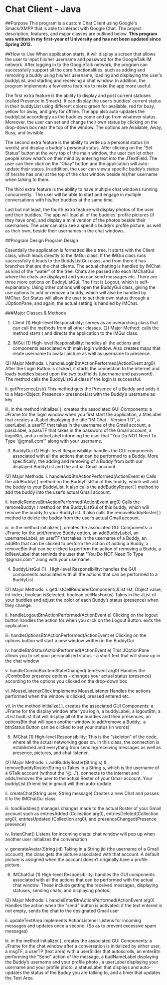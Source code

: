 # Chat Client - Java

##Purpose
This program is a custom Chat Client using Google's Smack/XMPP that is able to interact with Google Chat. The project description, features, and major classes are outlined below. **This program was written in my first-year of University and has not been updated since Spring 2012.**

##How to Use
When application starts, it will display a screen that allows the user to input his/her username and password for the GoogleTalk IM network. After logging in to the GoogleTalk network, the program can successfully support all the core functionalities, such as adding and removing a buddy using his/her username, loading and displaying the user’s buddyList, and starting and receiving a chat window. In addition, the program implements a few extra features to make the app more useful.

The first extra feature is the ability to display and post current statuses (called Presence in Smack). It can display the user’s buddies’ current status in their buddyList using different colors: green for available, red for busy, yellow for away, and grey for offline. The app also auto-updates the buddyList accordingly as the buddies come and go from whatever status. Moreover, the user can set and change their own status by clicking on the drop-down box near the top of the window. The options are Available, Away, Busy, and Invisible.

The second extra feature is the ability to write up a personal status (in words) and display a buddy's personal status. After clicking on the “Set Status” button at the very top of the main window, the user can let other people know what’s on their mind by entering text into the JTextField. The user can then click on the “Okay” button and the application will auto-update their status. In addition, the user can view a specific buddy’s status (if he/she has one) at the top of the chat window beside his/her username when talking to them.

The third extra feature is the ability to have multiple chat windows running concurrently.  The user will be able to start and engage in multiple conversations with his/her buddies at the same time.

Last but not least, the fourth extra feature will display photos of the user and their buddies. The app will load all of the buddies’ profile pictures (if they have one), and display a mini version of the photos beside their usernames. The user can also see a specific buddy’s profile picture, as well as their own, beside their usernames in the chat windows.

##Program Design
Program Design

Essentially the application is formatted like a tree. It starts with the Client class, which leads directly to the IMGui class. If the IMGui class runs successfully it leads to the BuddyListGui class, and from there it has branches that are the chat clients. The actual chatting is handled by IMChat as kind of the "water" of the tree. Chats are passed into each IMChatGui where the chats are displayed and you can send messages etc. There are three more options on BuddyListGui. The first is Logout, which is self-explanatory. Using other options will open the BuddyGui class, giving the use options to add or remove a buddy, which will also be handled by IMChat. Set Status will allow the user to set their own status through a JOptionPane, and again, the actual setting is handled by IMChat.

###Major Classes & Methods
1. Client
(1) High-level Responsibility: serves as an overarching class that can call the methods from all other classes.
(2) Major Method: calls the method start( ) and directs the application to the IMGui class.

2. IMGui
(1) High-level Responsibility: handles all the actions and components associated with main login window. Also creates maps that relate username to avatar picture as well as username to presence.

(2) Major Methods:
i. handleLoginBtnActionPerformed(ActionEvent arg0)
After the Login Button is clicked, it starts the connection to the internet and loads buddies based upon the two textFields (username and password). The method calls the BuddyListGui class if the login is successful.

ii. getPresenceList()
This method gets the Presence of a Buddy and adds it to a Map<Object, Presence> presenceList with the Buddy’s username as key

iii. in the method initialize( ), creates the associated GUI Components:
a JFrame for the login window when you first start the application, a titleLabel that creates a JLabel displaying the title "IM Chat - Version 1.0", a userLabel, a userTF that takes in the username of the Gmail account, a passLabel, a passTF that takes in the password of the Gmail account, a loginBtn, and a noticeLabel informing the user that "You Do NOT Need To Type ‘@gmail.com’" along with your username.

3. BuddyGui
(1) High-level Responsibility: handles the GUI components associated with all the actions that can be performed to a Buddy. More specifically, the adding and removing of a Buddy from both our displayed BuddyList and the actual Gmail account.

(2) Major Methods:
i. handleAddBtnActionPerformed(ActionEvent e)
Calls the addBuddy( ) method on the BuddyListGui of this buddy, which will add the buddy to your BuddyList. It also calls the addBuddyRoster( ) method to add the buddy into the user’s actual Gmail account.

ii. handleRemoveBtnActionPerformed(ActionEvent arg0)
Calls the removeBuddy( ) method on the BuddyListGui of this buddy, which will remove the buddy to your BuddyList. It also calls the removeBuddyRoster( ) method to delete the buddy from the user’s actual Gmail account.

iii. in the method initialize( ), creates the associated GUI Components:
a JFrame for the add/remove Buddy option, an addBuddyLabel, an usernameLabel, an userTF that takes in the username of a Buddy, an addBtn that can be clicked to perform the action of adding a Buddy, a removeBtn that can be clicked to perform the action of removing a Buddy, a lblNewLabel that reminds the user that "You Do NOT Need To Type ‘@gmail.com’" along with your username.

4. BuddyListGui
(1)   High-level Responsibility: handles the GUI components associated with all the actions that can be performed to a BuddyList.

(2) Major Methods:
i. getListCellRendererComponent(JList list, Object value, int index, boolean isSelected, boolean cellHasFocus)
Takes in the JList of your buddies and adjust the color of each Buddy’s status (presence) when they change.

ii. handleLogoutBtnActionPerformed(ActionEvent e)
Clicking on the logout button handles the action for when you click on the Logout Button: exits the application.

iii. handleOptionsBtnActionPerformed(ActionEvent e)
Clicking on the options button will start a new window written in the BuddyGui

iv. handleBtnStatusActionPerformed(ActionEvent e)
This JOptionPane allows you to set your personalized status – a short text that will show up in the chat window

v. handleComboBoxItemStateChanged(ItemEvent arg0)
Handles the JComboBox presence options – changes your actual status (presence) according to the options you clicked on the drop-down box

vi. MouseListenerClick implements MouseListener
Handles the actions performed when the window is clicked, pressed entered etc.

vii. in the method initialize( ), creates the associated GUI Components:
a JFrame for the display window after you login, a buddyLabel, a logoutBtn, a JList budList that will display all of the buddies and their presences, an optionsBtn that will open another window to add/remove a Buddy,  a btnStatus Button can be clicked to set your status (in words)

5. IMChat
(1) High-level Responsibility: This is the “skeleton” of the code, where all the actual networking goes on. In this class, the connection is established and everything from sending/receiving messages as well as presence, pictures, and chat listener.

(2) Major Methods:
i. addBuddyRoster(String s) & removeBuddyRoster(String s)
Takes in a String s, which is the username of a GTalk account (without the “@...”), connects to the internet and adds/removes the user to the actual Roster of your Gmail account. Your buddyList (friend list in gmail) will then auto-update.

ii. createChat(String user, String message)
Creates a new Chat and passes it to the IMChatGui class.

iii. loadBuddies()
manages changes made to the actual Roster of your Gmail account such as entriesAdded (Collection<String> arg0), entriesDeleted(Collection<String> arg0), entriesUpdated (Collection<String> arg0), and presenceChanged(Presence presence)

iv. listenChat()
Listens for incoming chats: chat window will pop up when another user initializes the conversation

v. generateAvatar(String jid)
Taking in a String jid (the username of a Gmail account), the class gets the picture associated with that account. A default picture is assigned when the account doesn’t originally have a profile picture.

6. IMChatGui
(1) High-level Responsibility: handles the GUI components associated with all the actions that can be performed with the actual chat window. These include getting the received messages, displaying statuses, sending chats, and displaying photos.

(2) Major Methods:
i. handleEnterBtnActionPerformed(ActionEvent arg0)
Handles the action when the "send" button is activated: if the text entered is not empty, sends the chat to the designated Gmail user

ii. updateTextArea implements ActionListener
Listens for incoming messages and updates once a second. (So as to prevent excessive spam messages)

iii. in the method initialize( ), creates the associated GUI Components:
a JFrame for the chat window after a conversation is initialized by either user, a msgTF, a userTP (text area) with a userSlider that autoscrolls, an enterBtn performing the "Send" action of the message, a budNameLabel displaying the Buddy’s username and your profile photo , a userLabel displaying your username and your profile photo, a statusLabel that displays and auto-updates the status of the Buddy you are talking to, and a timer that updates the Text Area.

